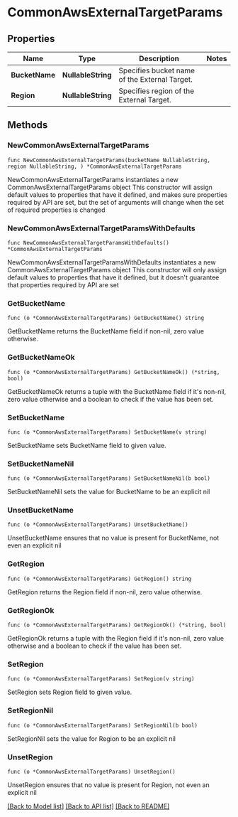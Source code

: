 # CommonAwsExternalTargetParams

## Properties

Name | Type | Description | Notes
------------ | ------------- | ------------- | -------------
**BucketName** | **NullableString** | Specifies bucket name of the External Target. | 
**Region** | **NullableString** | Specifies region of the External Target. | 

## Methods

### NewCommonAwsExternalTargetParams

`func NewCommonAwsExternalTargetParams(bucketName NullableString, region NullableString, ) *CommonAwsExternalTargetParams`

NewCommonAwsExternalTargetParams instantiates a new CommonAwsExternalTargetParams object
This constructor will assign default values to properties that have it defined,
and makes sure properties required by API are set, but the set of arguments
will change when the set of required properties is changed

### NewCommonAwsExternalTargetParamsWithDefaults

`func NewCommonAwsExternalTargetParamsWithDefaults() *CommonAwsExternalTargetParams`

NewCommonAwsExternalTargetParamsWithDefaults instantiates a new CommonAwsExternalTargetParams object
This constructor will only assign default values to properties that have it defined,
but it doesn't guarantee that properties required by API are set

### GetBucketName

`func (o *CommonAwsExternalTargetParams) GetBucketName() string`

GetBucketName returns the BucketName field if non-nil, zero value otherwise.

### GetBucketNameOk

`func (o *CommonAwsExternalTargetParams) GetBucketNameOk() (*string, bool)`

GetBucketNameOk returns a tuple with the BucketName field if it's non-nil, zero value otherwise
and a boolean to check if the value has been set.

### SetBucketName

`func (o *CommonAwsExternalTargetParams) SetBucketName(v string)`

SetBucketName sets BucketName field to given value.


### SetBucketNameNil

`func (o *CommonAwsExternalTargetParams) SetBucketNameNil(b bool)`

 SetBucketNameNil sets the value for BucketName to be an explicit nil

### UnsetBucketName
`func (o *CommonAwsExternalTargetParams) UnsetBucketName()`

UnsetBucketName ensures that no value is present for BucketName, not even an explicit nil
### GetRegion

`func (o *CommonAwsExternalTargetParams) GetRegion() string`

GetRegion returns the Region field if non-nil, zero value otherwise.

### GetRegionOk

`func (o *CommonAwsExternalTargetParams) GetRegionOk() (*string, bool)`

GetRegionOk returns a tuple with the Region field if it's non-nil, zero value otherwise
and a boolean to check if the value has been set.

### SetRegion

`func (o *CommonAwsExternalTargetParams) SetRegion(v string)`

SetRegion sets Region field to given value.


### SetRegionNil

`func (o *CommonAwsExternalTargetParams) SetRegionNil(b bool)`

 SetRegionNil sets the value for Region to be an explicit nil

### UnsetRegion
`func (o *CommonAwsExternalTargetParams) UnsetRegion()`

UnsetRegion ensures that no value is present for Region, not even an explicit nil

[[Back to Model list]](../README.md#documentation-for-models) [[Back to API list]](../README.md#documentation-for-api-endpoints) [[Back to README]](../README.md)


